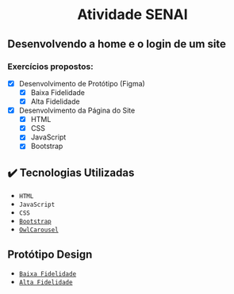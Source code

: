 <h1 align="center"> Atividade SENAI </h1>
<h2 align="left">Desenvolvendo a home e o login de um site</h2>

### Exercícios propostos:

- [x] Desenvolvimento de Protótipo (Figma)
  - [x] Baixa Fidelidade
  - [x] Alta Fidelidade
- [x] Desenvolvimento da Página do Site
  - [x] HTML
  - [x] CSS
  - [x] JavaScript
  - [x] Bootstrap
     
## ✔️ Tecnologias Utilizadas

- ``HTML``
- ``JavaScript``
- ``CSS``
- [``Bootstrap``](https://getbootstrap.com/)
- [``OwlCarousel``](https://owlcarousel2.github.io/OwlCarousel2/)

## Protótipo Design
- [``Baixa Fidelidade``]([https://getbootstrap.com/](https://www.figma.com/file/oC7seBWoE25zYz1aPk3Qh1/Site-Senai?type=design&node-id=12-834&mode=design&t=8TrHcTk62MVrzpQc-0)https://www.figma.com/file/oC7seBWoE25zYz1aPk3Qh1/Site-Senai?type=design&node-id=12-834&mode=design&t=8TrHcTk62MVrzpQc-0)
- [``Alta Fidelidade``]([https://owlcarousel2.github.io/OwlCarousel2/](https://www.figma.com/file/oC7seBWoE25zYz1aPk3Qh1/Site-Senai?type=design&node-id=0-1&mode=design&t=8TrHcTk62MVrzpQc-0)https://www.figma.com/file/oC7seBWoE25zYz1aPk3Qh1/Site-Senai?type=design&node-id=0-1&mode=design&t=8TrHcTk62MVrzpQc-0)


